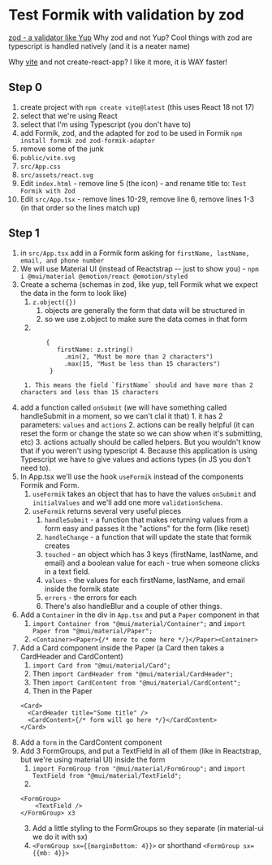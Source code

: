 # Test Formik with validation by zod
[zod - a validator like Yup](https://github.com/colinhacks/zod)
Why zod and not Yup? Cool things with zod are typescript is handled natively (and it is a neater name)

Why [vite](https://vitejs.dev/) and not create-react-app? I like it more, it is WAY faster!

## Step 0
1. create project with `npm create vite@latest` (this uses React 18 not 17)
2. select that we're using React
3. select that I'm using Typescript (you don't have to)
4. add Formik, zod, and the adapted for zod to be used in Formik `npm install formik zod zod-formik-adapter`
5. remove some of the junk
  1. `public/vite.svg`
  2. `src/App.css`
  3. `src/assets/react.svg`
6. Edit `index.html` - remove line 5 (the icon) - and rename title to: `Test Formik with Zod`
7. Edit `src/App.tsx` - remove lines 10-29, remove line 6, remove lines 1-3 (in that order so the lines match up)

## Step 1
1. in `src/App.tsx` add in a Formik form asking for `firstName, lastName, email, and phone number`
2. We will use Material UI (instead of Reactstrap -- just to show you) - `npm i @mui/material @emotion/react @emotion/styled`
3. Create a schema (schemas in zod, like yup, tell Formik what we expect the data in the form to look like)
    1. `z.object({})` 
        1. objects are generally the form that data will be structured in
        2. so we use z.object to make sure the data comes in that form
    2. 
    ```
           {
              firstName: z.string()
                .min(2, "Must be more than 2 characters")
                .max(15, "Must be less than 15 characters")
            }
    ```
        1. This means the field `firstName` should and have more than 2 characters and less than 15 characters 
4. add a function called `onSubmit` (we will have something called handleSubmit in a moment, so we can't clal it that) 
        1. it has 2 parameters: `values` and `actions`
        2. actions can be really helpful (it can reset the form or change the state so we can show when it's submitting, etc) 
        3. actions actually should be called helpers. But you wouldn't know that if you weren't using typescript
        4. Because this application is using Typescript we have to give values and actions types (in JS you don't need to). 
5. In App.tsx we'll use the hook `useFormik` instead of the components Formik and Form. 
    1. `useFormik` takes an object that has to have the values `onSubmit` and `initialValues` and we'll add one more `validationSchema`.
    2. `useFormik` returns several very useful pieces
        1. `handleSubmit` - a function that makes returning values from a form easy and passes it the "actions" for the form (like reset)
        2. `handleChange` - a function that will update the state that formik creates
        3. `touched` - an object which has 3 keys (firstName, lastName, and email) and a boolean value for each - true when someone clicks in a text field.
        4. `values` - the values for each firstName, lastName, and email inside the formik state
        5. `errors` - the errors for each
        6. There's also handleBlur and a couple of other things.
6. Add a `Container` in the div in `App.tsx` and put a `Paper` component in that
    1. `import Container from "@mui/material/Container";` and `import Paper from "@mui/material/Paper";`
    2. `<Container><Paper>{/* more to come here */}</Paper><Container>`
7. Add a Card component inside the Paper (a Card then takes a CardHeader and CardContent)
    1. `import Card from "@mui/material/Card";`
    2. Then `import CardHeader from "@mui/material/CardHeader";`
    3. Then `import CardContent from "@mui/material/CardContent";`
    4. Then in the Paper 
    ```
    <Card>
      <CardHeader title="Some title" />
      <CardContent>{/* form will go here */}</CardContent>
    </Card>
    ```
7. Add a `form` in the CardContent component
8. Add 3 FormGroups, and put a TextField in all of them (like in Reactstrap, but we're using material UI) inside the form
    1. `import FormGroup from "@mui/material/FormGroup";` and `import TextField from "@mui/material/TextField";`
    2. 
    ```
    <FormGroup>
        <TextField />
    </FormGroup> x3
    ```
    3. Add a little styling to the FormGroups so they separate (in material-ui we do it with sx)
    4. `<FormGroup sx={{marginBottom: 4}}>` or shorthand `<FormGroup sx={{mb: 4}}>`
